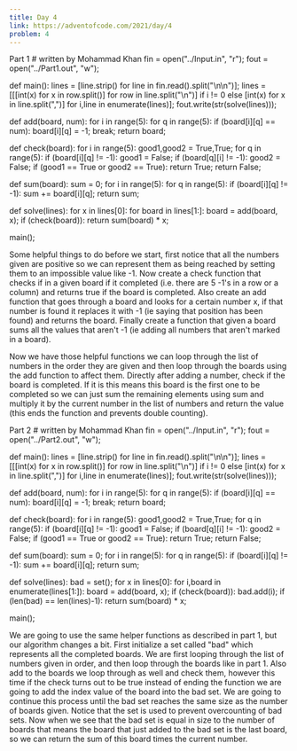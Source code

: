 ```yaml
---
title: Day 4
link: https://adventofcode.com/2021/day/4
problem: 4
---
```

Part 1
<python># written by Mohammad Khan
fin = open("../Input.in", "r");
fout = open("../Part1.out", "w");

def main():
    lines = [line.strip() for line in fin.read().split("\n\n")];
    lines = [[[int(x) for x in row.split()] for row in line.split("\n")] if i != 0 else [int(x) for x in line.split(",")] for i,line in enumerate(lines)];
    fout.write(str(solve(lines)));

def add(board, num):
    for i in range(5):
        for q in range(5):
            if (board[i][q] == num):
                board[i][q] = -1;
                break;
    return board;

def check(board):
    for i in range(5):
        good1,good2 = True,True;
        for q in range(5):
            if (board[i][q] != -1): good1 = False;
            if (board[q][i] != -1): good2 = False;
        if (good1 == True or good2 == True): return True;
    return False;

def sum(board):
    sum = 0;
    for i in range(5):
        for q in range(5):
            if (board[i][q] != -1): sum += board[i][q];
    return sum;

def solve(lines):
    for x in lines[0]:
        for board in lines[1:]:
            board = add(board, x);
            if (check(board)):
                return sum(board) * x;

main();</python>

Some helpful things to do before we start, first notice that all the numbers given are positive so we can represent them as being reached by setting them to an impossible value like -1. Now create a check function that checks if in a given board if it completed (i.e. there are 5 -1's in a row or a column) and returns true if the board is completed. Also create an add function that goes through a board and looks for a certain number x, if that number is found it replaces it with -1 (ie saying that position has been found) and returns the board. Finally create a function that given a board sums all the values that aren't -1 (ie adding all numbers that aren't marked in a board).

Now we have those helpful functions we can loop through the list of numbers in the order they are given and then loop through the boards using the add function to affect them. Directly after adding a number, check if the board is completed. If it is this means this board is the first one to be completed so we can just sum the remaining elements using sum and multiply it by the current number in the list of numbers and return the value (this ends the function and prevents double counting).

Part 2
<python># written by Mohammad Khan
fin = open("../Input.in", "r");
fout = open("../Part2.out", "w");

def main():
    lines = [line.strip() for line in fin.read().split("\n\n")];
    lines = [[[int(x) for x in row.split()] for row in line.split("\n")] if i != 0 else [int(x) for x in line.split(",")] for i,line in enumerate(lines)];
    fout.write(str(solve(lines)));

def add(board, num):
    for i in range(5):
        for q in range(5):
            if (board[i][q] == num):
                board[i][q] = -1;
                break;
    return board;

def check(board):
    for i in range(5):
        good1,good2 = True,True;
        for q in range(5):
            if (board[i][q] != -1): good1 = False;
            if (board[q][i] != -1): good2 = False;
        if (good1 == True or good2 == True): return True;
    return False;

def sum(board):
    sum = 0;
    for i in range(5):
        for q in range(5):
            if (board[i][q] != -1): sum += board[i][q];
    return sum;

def solve(lines):
    bad = set();
    for x in lines[0]:
        for i,board in enumerate(lines[1:]):
            board = add(board, x);
            if (check(board)):
                bad.add(i);
            if (len(bad) == len(lines)-1):
                return sum(board) * x;

main();</python>

We are going to use the same helper functions as described in part 1, but our algorithm changes a bit. First initialize a set called "bad" which represents all the completed boards. We are first looping through the list of numbers given in order, and then loop through the boards like in part 1. Also add to the boards we loop through as well and check them, however this time if the check turns out to be true instead of ending the function we are going to add the index value of the board into the bad set. We are going to continue this process until the bad set reaches the same size as the number of boards given. Notice that the set is used to prevent overcounting of bad sets. Now when we see that the bad set is equal in size to the number of boards that means the board that just added to the bad set is the last board, so we can return the sum of this board times the current number.